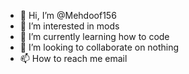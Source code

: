 - 👋 Hi, I’m @Mehdoof156
- 👀 I’m interested in mods
- 🌱 I’m currently learning how to code
- 💞️ I’m looking to collaborate on nothing
- 📫 How to reach me email

<!---
Mehdoof156/Mehdoof156 is a ✨ special ✨ repository because its `README.md` (this file) appears on your GitHub profile.
You can click the Preview link to take a look at your changes.
--->
